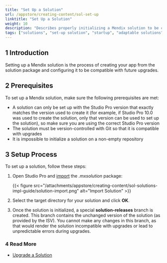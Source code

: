 ```yaml
---
title: "Set Up a Solution"
url: /appstore/creating-content/sol-set-up
linktitle: "Set Up a Solution"
weight: 10
description: "Describes properly initializing a Mendix solution to be compatible with future upgrades."
tags: ["solutions", "set-up solution", "startup", "adaptable solutions", "prescriptive solutions" ]
---
```


## 1 Introduction

Setting up a Mendix solution is the process of creating your app from the solution package and configuring it to be compatible with future upgrades.

## 2 Prerequisites

To set up a Mendix solution, make sure the following prerequisites are met:

* A solution can only be set up with the Studio Pro version that exactly matches the version used to create it (for example, if Studio Pro 10.0 was used to create the solution, only that version can be used to set up the solution), so make sure you are using the correct Studio Pro version
* The solution must be version-controlled with Git so that it is compatible with upgrades
* It is impossible to initialize a solution on a non-empty repository

## 3 Setup Process

To set up a solution, follow these steps:

1. Open Studio Pro and [import](/refguide/import-and-export/) the *.mxsolution* package:

    {{< figure src="/attachments/appstore/creating-content/sol-solutions-impl-guide/solution-import.png" alt="Import Solution" >}}

2. Select the target directory for your solution and click **OK**.
3. Once the solution is initialized, a special **solution-releases** branch is created. This branch contains the unchanged version of the solution (as provided by the ISV). You cannot make any changes in this branch, as that would render the solution incompatible with upgrades or lead to unpredictable errors during upgrades.

### 4 Read More

* [Upgrade a Solution](/appstore/creating-content/sol-upgrade/) 
